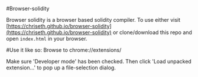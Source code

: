 
#Browser-solidity

Browser solidity is a browser based solidity compiler. To use either visit [https://chriseth.github.io/browser-solidity](https://chriseth.github.io/browser-solidity) or clone/download this repo and open `index.html` in your browser.

#Use it like so:
Browse to chrome://extensions/

Make sure 'Developer mode' has been checked. Then click 'Load unpacked extension...' to pop up a file-selection dialog.
